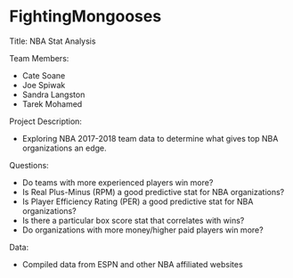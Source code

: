 # FightingMongooses

Title: NBA Stat Analysis

Team Members:
-	Cate Soane
-	Joe Spiwak
-	Sandra Langston
-	Tarek Mohamed

Project Description:
-	Exploring NBA 2017-2018 team data to determine what gives top NBA organizations an edge.

Questions:
-	Do teams with more experienced players win more?
-	Is Real Plus-Minus (RPM) a good predictive stat for NBA organizations?
-	Is Player Efficiency Rating (PER) a good predictive stat for NBA organizations?
-	Is there a particular box score stat that correlates with wins?
-	Do organizations with more money/higher paid players win more?

Data:
-	Compiled data from ESPN and other NBA affiliated websites
